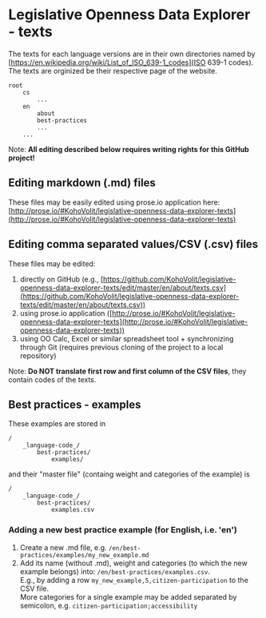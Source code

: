 # Legislative Openness Data Explorer - texts
The texts for each language versions are in their own directories named by [https://en.wikipedia.org/wiki/List_of_ISO_639-1_codes](ISO 639-1 codes). The texts are orginized be their respective page of the website.

	root
    	cs
        	...
        en
        	about
            best-practices
            ...
        ...

Note: **All editing described below requires writing rights for this GitHub project!**

## Editing markdown (.md) files
These files may be easily edited using prose.io application here: [http://prose.io/#KohoVolit/legislative-openness-data-explorer-texts](http://prose.io/#KohoVolit/legislative-openness-data-explorer-texts)

## Editing comma separated values/CSV (.csv) files
These files may be edited:  
1. directly on GitHub (e.g., [https://github.com/KohoVolit/legislative-openness-data-explorer-texts/edit/master/en/about/texts.csv](https://github.com/KohoVolit/legislative-openness-data-explorer-texts/edit/master/en/about/texts.csv))  
2. using prose.io application ([http://prose.io/#KohoVolit/legislative-openness-data-explorer-texts](http://prose.io/#KohoVolit/legislative-openness-data-explorer-texts))  
3. using OO Calc, Excel or similar spreadsheet tool + synchronizing through Git (requires previous cloning of the project to a local repository)

Note: **Do NOT translate first row and first column of the CSV files**, they contain codes of the texts.

## Best practices - examples
These examples are stored in
	
    /
    	_language-code_/
        	best-practices/
        		examples/
            
and their "master file" (containg weight and categories of the example) is

	/
    	_language-code_/
        	best-practices/
            	examples.csv

### Adding a new best practice example (for English, i.e. 'en')
1. Create a new .md file, e.g. `/en/best-practices/examples/my_new_example.md`
2. Add its name (without .md), weight and categories (to which the new example belongs) into: `/en/best-practices/examples.csv`.  
E.g., by adding a row `my_new_example,5,citizen-participation` to the CSV file.  
More categories for a single example may be added separated by semicolon, e.g. `citizen-participation;accessibility`



            	
